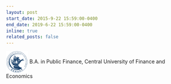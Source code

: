 ```yaml
---
layout: post
start_date: 2015-9-22 15:59:00-0400
end_date: 2019-6-22 15:59:00-0400
inline: true
related_posts: false
---
```


<img src="/assets/img/cufe.png" alt="Description" style="width:60px; height:60px; vertical-align:middle;"> B.A. in Public Finance, Central University of Finance and Economics
